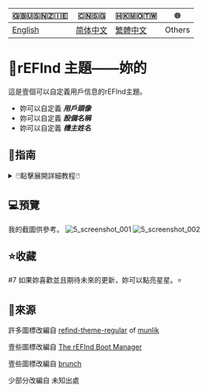 🇬🇧🇺🇸🇳🇿🇮🇪|🇨🇳🇸🇬|🇭🇰🇲🇴🇹🇼|🌐
|----|----|----|----
|[English](https://github.com/1457384613gh/rEFInd-theme-named-Yours) | [简体中文](https://github.com/1457384613gh/rEFInd-theme-named-Yours/blob/main/%E8%87%AA%E8%BF%B0%E6%96%87%E4%BB%B6.md) | [繁體中文](https://github.com/1457384613gh/rEFInd-theme-named-Yours/blob/main/%E7%B9%81%E4%BD%93%E4%B8%AD%E6%96%87.md)|Others

# 🪪rEFInd 主題——妳的
這是壹個可以自定義用戶信息的rEFInd主題。
 - 妳可以自定義 ***用戶頭像*** 
 - 妳可以自定義 ***設備名稱*** 
 - 妳可以自定義 ***機主姓名***

## 🧭指南
<details>
  <summary>🖱️點擊展開詳細教程🖱️</summary>
  
  ### ❗️註意！
  - #如果妳有 **ChromeOS on BrunchFramework**, 壹定要閱瀆 📃THIS.
  <details>
    <summary>🖱️📃THIS🖱️</summary>
     
# 如何用 Brunch 引導 Chrome OS
- 找到 `#name#.img.grub.txt`。
- 打開並且復制文本。

![image](https://user-images.githubusercontent.com/69227436/168550855-2ec72ae0-7dcc-4421-b29f-4951989c94fe.png)

- 在下載的文件中找到 `/EFI/brunch/menuentry.cfg`。

![image](https://user-images.githubusercontent.com/69227436/168551825-bbdb9b11-0ddf-4b3e-93b3-726f91a5dc55.png)

- 打開並且粘貼在那裏。

![image](https://user-images.githubusercontent.com/69227436/168553154-bb4cb0fb-728f-4301-8e12-8b1527325ec6.png)

然後就可以用 Brunch 引導 Chrome OS了。

![image](https://user-images.githubusercontent.com/69227436/168552782-273550f9-43a3-4f6d-9638-5dd5025cd9e3.png)

![image](https://user-images.githubusercontent.com/69227436/168554286-8e7991c2-3892-4b7b-80b3-95756e2580da.png)
  </details>
  
  - #如果妳有 OpenCore, 妳定要設置 `LauncherOption=System`。
  - #如果妳有 Bliss OS, `/EFI/android` 應該被重命名為 `/EFI/blissos` 。
  - #如果妳有 prime os, `/EFI/android` 應該被重命名為 `/EFI/prime` 。
  - #如果妳有 Phoenix OS Darkmatter, `/EFI/android` 應該被重命名為 `/EFI/darkmatter` 。
  - #如果妳有 ventoy, `VTOY: /EFI/BOOT` 應該被重命名為 `VTOY: /EFI/VENTOY` 。
  - #如果你的U盘里有微PE工具箱，`U盘：/EFI/BOOT` 应该被重命名为 `U盘：/EFI/WEPE` 。
  
### ⬇️下載最新的 `.vhdx` 或者 `.zip`
1. 進入 [Releases](https://github.com/1457384613gh/rEFInd-theme-named-Yours/releases) 下載。
  <details>
    <summary>🖱️💾使用 `.vhdx`🖱️</summary>
   
- `.vhdx` 能夠被 hyper-V 使用；妳可以通過 hyper-V 預覽。
- 妳可以用 Windows 10 及以上版本 掛載 `.vhdx` 用以編輯配置或者復制文件。
- 該分辨率為 1024×768.
![image](https://user-images.githubusercontent.com/69227436/166185140-c74909ee-31b5-4dd4-9716-13b1073a9504.png)
  </details>
  <details>
    <summary>🖱️📦️使用 `.zip`🖱️</summary>
    
- `.zip` 的使用 易如反掌。
- 該分辨率為 1920×1080.
  </details>
  
  ### 設置分辨率，選擇鼠標或者觸屏
  #1.5 掛載`.vhdx`
  
  #1.5 解包`.zip`
  
  🖥️2. 編輯 `\EFI\refind\themes\Yours\theme.conf`

  🖳#2. (舊設備編輯 `\EFI\boot\themes\Yours\theme.conf` )
  
  - 用以設置分辨率
  - 用以選擇鼠標或者觸屏
  
  ![image](https://user-images.githubusercontent.com/69227436/164884137-91064754-2100-4f7b-8fa7-57a37b833164.png)
  
  ### 📝設置用戶頭像、設備名稱和機主姓名
- 妳可以使用 Microsoft Office 2021+
- 妳可以使用 Adobe Photoshop
  <details>
    <summary>🖱️使用 Microsoft Office 2021+🖱️</summary>
     
    🖥️3. 用 Microsoft Office 2021 及以上版本打開 `\EFI\refind\themes\Yours\banners\$resolution\BannerEditor.pptx`
    
    🖳#3. (舊設備打開 `\EFI\boot\themes\Yours\banners\$resolution\BannerEditor.pptx`)
    
    ![image](https://user-images.githubusercontent.com/69227436/164608436-e3b76607-7b73-4016-be0b-ec3c23ae9012.png)
    - 用以設置用戶頭像
    - 用以設置設備名稱
    - 用以設置機主姓名
    
    ![image](https://user-images.githubusercontent.com/69227436/164615647-597163f7-4021-4ae5-922f-7fef1ce521bb.png)
    
    4. 導出為PNG並且覆蓋 BannerEditor.png
    ![image](https://user-images.githubusercontent.com/69227436/164616497-d3ca3e4a-f231-4fc2-99ac-587a32c09453.png)
  </details>
  <details>
    <summary>🖱️使用 Adobe Photoshop🖱️</summary>
    
    -#（當然，妳也能使用[PS網頁版](https://ps.gaoding.com/#/)。）
    
    🖥️3. 用 Adobe Photoshop 打開 `\EFI\refind\themes\Yours\banners\$resolution\BannerEditor.psd`

    🖳#3. (舊設備打開 `\EFI\boot\themes\Yours\banners\$resolution\BannerEditor.psd`)

    - 用以設置用戶頭像
    - 用以設置設備名稱
    - 用以設置機主姓名
    
    ![image](https://user-images.githubusercontent.com/69227436/164608548-03b00cf6-4c88-489e-878a-aec8f328f1ce.png)
    4. 導出為PNG並且覆蓋 BannerEditor.png
  </details>
  <details>
    <summary>🖱️🗚如果妳沒有這些字體🖱️</summary>
    
    - `Agency FB`是`The Device`的字體
    - `French Script MT`是`your name`的字體
    - `Calibri`是`藍色 “of”`的字體
    
    #4.5如果妳沒有這些字體，妳可以下載並且安裝[這些字體](https://github.com/1457384613gh/rEFInd-theme-named-Yours/releases/tag/Fonts)。
    
    #4.5挑選其他妳喜歡的字體。
  </details>
  
  ### 🖴修改ESP分區
  🖥️5. 新設備復制 refind 文件夾到 `ESP: /EFI/`
  
  🖳#5. 舊設備復制 boot 文件夾到 `ESP: /EFI/`
  
  ### 添加啟動項
6. 通過 UEFI BIOS setup
</details>

## 💻️預覽
我的截圖供參考。
![5_screenshot_001](https://user-images.githubusercontent.com/69227436/166140209-6f2c14b6-1e0c-4f29-8cae-74b85285fb1d.png)
![5_screenshot_002](https://user-images.githubusercontent.com/69227436/166140211-fc94ed16-946b-4974-9cb5-0945c276cfcf.png)

## ⭐收藏
 #7 如果妳喜歡並且期待未來的更新，妳可以點亮星星。⭐

## 🎉來源
許多圖標改編自 [refind-theme-regular](https://github.com/munlik/refind-theme-regular) of [munlik](https://github.com/munlik)

壹些圖標改編自 [The rEFInd Boot Manager](http://www.rodsbooks.com/refind/)

壹些圖標改編自 [brunch](https://github.com/sebanc/brunch/)

少部分改編自 未知出處
